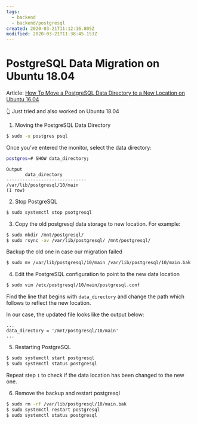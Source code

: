 ```yaml
---
tags:
  - backend
  - backend/postgresql
created: 2020-03-21T11:12:16.805Z
modified: 2020-03-21T11:38:45.153Z
---
```


# PostgreSQL Data Migration on Ubuntu 18.04

Article: [How To Move a PostgreSQL Data Directory to a New Location on Ubuntu 16.04](https://www.digitalocean.com/community/tutorials/how-to-move-a-postgresql-data-directory-to-a-new-location-on-ubuntu-16-04)

:point_up_2: Just tried and also worked on Ubuntu 18.04

1. Moving the PostgreSQL Data Directory

```bash
$ sudo -u postgres psql
```

Once you’ve entered the monitor, select the data directory:

```bash
postgres=# SHOW data_directory;
```

```
Output
       data_directory
------------------------------
/var/lib/postgresql/10/main
(1 row)
```

2. Stop PostgreSQL

```bash
$ sudo systemctl stop psotgresql
```

3. Copy the old postgresql data storage to new location. For example:

```bash
$ sudo mkdir /mnt/postgresql/
$ sudo rsync -av /var/lib/postgresql/ /mnt/postgresql/
```

Backup the old one in case our migration failed

```bash
$ sudo mv /var/lib/postgresql/10/main /var/lib/postgresql/10/main.bak
```

4. Edit the PostgreSQL configuration to point to the new data location

```bash
$ sudo vim /etc/postgresql/10/main/postgresql.conf
```

Find the line that begins with `data_directory` and change the path which follows to reflect the new location.

In our case, the updated file looks like the output below:

```
...
data_directory = '/mnt/postgresql/10/main'
...
```

5. Restarting PostgreSQL

```bash
$ sudo systemctl start postgresql
$ sudo systemctl status postgresql
```

Repeat step `1` to check if the data location has been changed to the new one.

6. Remove the backup and restart postgresql

```bash
$ sudo rm -rf /var/lib/postgresql/10/main.bak
$ sudo systemctl restart postgresql
$ sudo systemctl status postgresql
```
